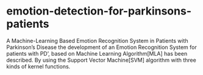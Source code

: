 # emotion-detection-for-parkinsons-patients
A Machine-Learning Based Emotion Recognition System in Patients with Parkinson’s Disease the development of an Emotion Recognition System for patients with PD’, based on Machine Learning Algorithm[MLA] has been described. By using the Support Vector Machine[SVM] algorithm with three kinds of kernel functions.
